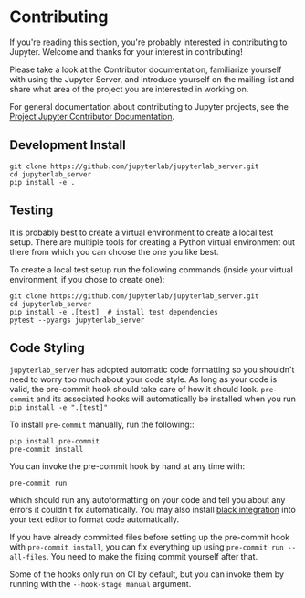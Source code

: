 # Contributing

If you're reading this section, you're probably interested in contributing to
Jupyter. Welcome and thanks for your interest in contributing!

Please take a look at the Contributor documentation, familiarize yourself with
using the Jupyter Server, and introduce yourself on the mailing list and
share what area of the project you are interested in working on.

For general documentation about contributing to Jupyter projects, see the
[Project Jupyter Contributor Documentation](https://jupyter.readthedocs.io/en/latest/contributing/content-contributor.html).

## Development Install

```shell
git clone https://github.com/jupyterlab/jupyterlab_server.git
cd jupyterlab_server
pip install -e .
```

## Testing

It is probably best to create a virtual environment to create a local test setup. There are multiple tools for creating a Python virtual environment out there from which you can choose the one you like best.

To create a local test setup run the following commands (inside your virtual environment, if you chose to create one):

```shell
git clone https://github.com/jupyterlab/jupyterlab_server.git
cd jupyterlab_server
pip install -e .[test]  # install test dependencies
pytest --pyargs jupyterlab_server
```

## Code Styling

`jupyterlab_server` has adopted automatic code formatting so you shouldn't
need to worry too much about your code style.
As long as your code is valid,
the pre-commit hook should take care of how it should look.
`pre-commit` and its associated hooks will automatically be installed when
you run `pip install -e ".[test]"`

To install `pre-commit` manually, run the following::

```shell
pip install pre-commit
pre-commit install
```

You can invoke the pre-commit hook by hand at any time with:

```shell
pre-commit run
```

which should run any autoformatting on your code
and tell you about any errors it couldn't fix automatically.
You may also install [black integration](https://github.com/psf/black#editor-integration)
into your text editor to format code automatically.

If you have already committed files before setting up the pre-commit
hook with `pre-commit install`, you can fix everything up using
`pre-commit run --all-files`. You need to make the fixing commit
yourself after that.

Some of the hooks only run on CI by default, but you can invoke them by
running with the `--hook-stage manual` argument.

